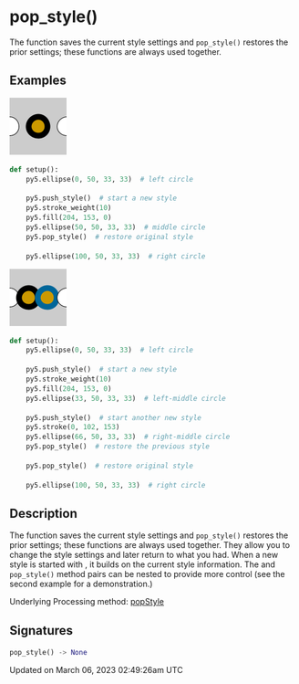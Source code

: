# pop_style()

The [](sketch_push_style) function saves the current style settings and `pop_style()` restores the prior settings; these functions are always used together.

## Examples

<div class="example-table">

<div class="example-row"><div class="example-cell-image">

![example picture for pop_style()](/images/reference/Sketch_pop_style_0.png)

</div><div class="example-cell-code">

```python
def setup():
    py5.ellipse(0, 50, 33, 33)  # left circle
    
    py5.push_style()  # start a new style
    py5.stroke_weight(10)
    py5.fill(204, 153, 0)
    py5.ellipse(50, 50, 33, 33)  # middle circle
    py5.pop_style()  # restore original style
    
    py5.ellipse(100, 50, 33, 33)  # right circle
```

</div></div>

<div class="example-row"><div class="example-cell-image">

![example picture for pop_style()](/images/reference/Sketch_pop_style_1.png)

</div><div class="example-cell-code">

```python
def setup():
    py5.ellipse(0, 50, 33, 33)  # left circle
    
    py5.push_style()  # start a new style
    py5.stroke_weight(10)
    py5.fill(204, 153, 0)
    py5.ellipse(33, 50, 33, 33)  # left-middle circle
    
    py5.push_style()  # start another new style
    py5.stroke(0, 102, 153)
    py5.ellipse(66, 50, 33, 33)  # right-middle circle
    py5.pop_style()  # restore the previous style
    
    py5.pop_style()  # restore original style
    
    py5.ellipse(100, 50, 33, 33)  # right circle
```

</div></div>

</div>

## Description

The [](sketch_push_style) function saves the current style settings and `pop_style()` restores the prior settings; these functions are always used together. They allow you to change the style settings and later return to what you had. When a new style is started with [](sketch_push_style), it builds on the current style information. The [](sketch_push_style) and `pop_style()` method pairs can be nested to provide more control (see the second example for a demonstration.)

Underlying Processing method: [popStyle](https://processing.org/reference/popStyle_.html)

## Signatures

```python
pop_style() -> None
```

Updated on March 06, 2023 02:49:26am UTC
